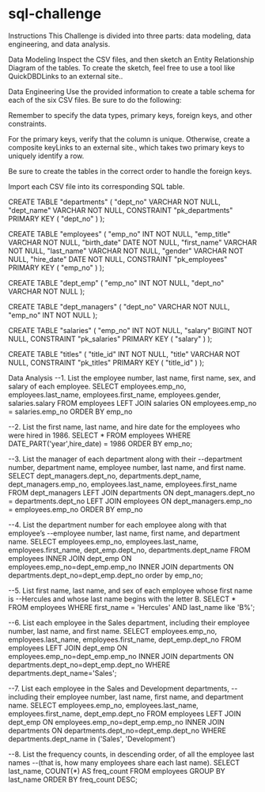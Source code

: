# sql-challenge
Instructions
This Challenge is divided into three parts: data modeling, data engineering, and data analysis.

Data Modeling
Inspect the CSV files, and then sketch an Entity Relationship Diagram of the tables. To create the sketch, feel free to use a tool like QuickDBDLinks to an external site..

Data Engineering
Use the provided information to create a table schema for each of the six CSV files. Be sure to do the following:

Remember to specify the data types, primary keys, foreign keys, and other constraints.

For the primary keys, verify that the column is unique. Otherwise, create a composite keyLinks to an external site., which takes two primary keys to uniquely identify a row.

Be sure to create the tables in the correct order to handle the foreign keys.

Import each CSV file into its corresponding SQL table.

CREATE TABLE "departments" (
    "dept_no" VARCHAR   NOT NULL,
    "dept_name" VARCHAR   NOT NULL,
    CONSTRAINT "pk_departments" PRIMARY KEY (
        "dept_no"
     )
);

CREATE TABLE "employees" (
    "emp_no" INT   NOT NULL,
    "emp_title" VARCHAR   NOT NULL,
    "birth_date" DATE   NOT NULL,
    "first_name" VARCHAR   NOT NULL,
    "last_name" VARCHAR   NOT NULL,
    "gender" VARCHAR   NOT NULL,
    "hire_date" DATE   NOT NULL,
    CONSTRAINT "pk_employees" PRIMARY KEY (
        "emp_no"
     )
);

CREATE TABLE "dept_emp" (
    "emp_no" INT   NOT NULL,
    "dept_no" VARCHAR   NOT NULL
);

CREATE TABLE "dept_managers" (
    "dept_no" VARCHAR   NOT NULL,
    "emp_no" INT   NOT NULL
);

CREATE TABLE "salaries" (
    "emp_no" INT   NOT NULL,
    "salary" BIGINT   NOT NULL,
    CONSTRAINT "pk_salaries" PRIMARY KEY (
        "salary"
     )
);

CREATE TABLE "titles" (
    "title_id" INT   NOT NULL,
    "title" VARCHAR   NOT NULL,
    CONSTRAINT "pk_titles" PRIMARY KEY (
        "title_id"
     )
);

Data Analysis
--1. List the employee number, last name, first name, sex, and salary of each employee.
SELECT employees.emp_no, 
employees.last_name,
employees.first_name,
employees.gender,
salaries.salary
FROM employees
LEFT JOIN salaries
ON employees.emp_no = salaries.emp_no
ORDER BY emp_no


--2. List the first name, last name, and hire date for the employees who were hired in 1986.
SELECT * FROM employees
WHERE DATE_PART('year',hire_date) = 1986
ORDER BY emp_no;


--3. List the manager of each department along with their 
--department number, department name, employee number, last name, and first name.
SELECT dept_managers.dept_no, 
departments.dept_name,
dept_managers.emp_no,
employees.last_name, 
employees.first_name
FROM dept_managers
LEFT JOIN departments
ON dept_managers.dept_no = departments.dept_no
LEFT JOIN employees 
ON dept_managers.emp_no = employees.emp_no
ORDER BY emp_no


--4. List the department number for each employee along with that employee’s 
--employee number, last name, first name, and department name.
SELECT
employees.emp_no,
employees.last_name,
employees.first_name,
dept_emp.dept_no,
departments.dept_name
FROM employees 
INNER JOIN dept_emp ON employees.emp_no=dept_emp.emp_no
INNER JOIN departments ON departments.dept_no=dept_emp.dept_no
order by emp_no;


--5. List first name, last name, and sex of each employee whose first name is 
--Hercules and whose last name begins with the letter B.
SELECT * FROM employees
WHERE first_name = 'Hercules' AND last_name like 'B%';


--6. List each employee in the Sales department, including their employee number, last name, and first name.
SELECT 
employees.emp_no, 
employees.last_name, 
employees.first_name,
dept_emp.dept_no
FROM employees 
LEFT JOIN dept_emp 
ON employees.emp_no=dept_emp.emp_no
INNER JOIN departments 
ON departments.dept_no=dept_emp.dept_no
WHERE departments.dept_name='Sales';


--7. List each employee in the Sales and Development departments, 
--including their employee number, last name, first name, and department name.
SELECT 
employees.emp_no, 
employees.last_name, 
employees.first_name,
dept_emp.dept_no
FROM employees 
LEFT JOIN dept_emp 
ON employees.emp_no=dept_emp.emp_no
INNER JOIN departments 
ON departments.dept_no=dept_emp.dept_no
WHERE departments.dept_name in ('Sales', 'Development')


--8. List the frequency counts, in descending order, of all the employee last names 
--(that is, how many employees share each last name).
SELECT last_name, COUNT(*) AS freq_count
FROM employees
GROUP BY last_name
ORDER BY freq_count DESC;